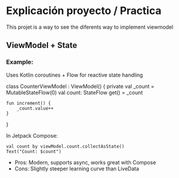 # Explicación proyecto / Practica

This projet is a way to see the diferents way to implement viewmodel

## ViewModel + State

### Example:

Uses Kotlin coroutines + Flow for reactive state handling


class CounterViewModel : ViewModel() {
    private val _count = MutableStateFlow(0)
    val count: StateFlow<Int> get() = _count

    fun increment() {
        _count.value++
    }
}


In Jetpack Compose:


    val count by viewModel.count.collectAsState()
    Text("Count: $count")



- Pros: Modern, supports async, works great with Compose
- Cons: Slightly steeper learning curve than LiveData




